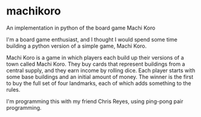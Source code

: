 # machikoro
An implementation in python of the board game Machi Koro

I'm a board game enthusiast, and I thought I would spend some time building a python version of a simple game, Machi Koro.

Machi Koro is a game in which players each build up their versions of a town called Machi Koro. They buy cards that represent buildings from a central supply, and they earn income by rolling dice. Each player starts with some base buildings and an initial amount of money. The winner is the first to buy the full set of four landmarks, each of which adds something to the rules.

I'm programming this with my friend Chris Reyes, using ping-pong pair programming.
